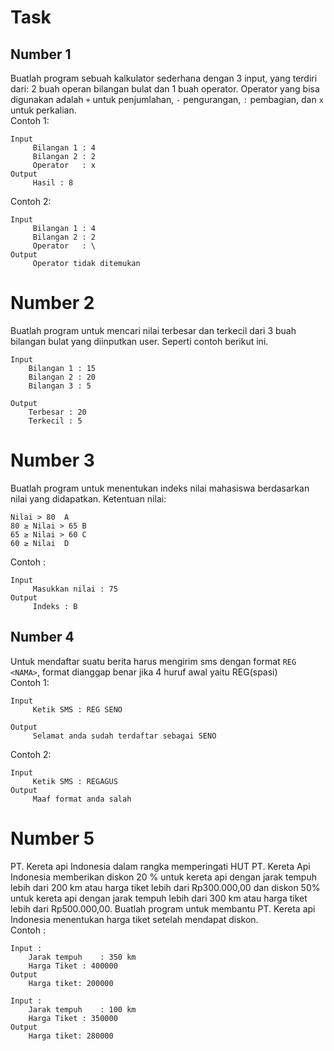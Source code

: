 # Task

## Number 1
Buatlah program sebuah kalkulator sederhana dengan 3 input, yang terdiri dari: 2 buah operan bilangan bulat dan 1 buah operator. Operator yang bisa digunakan adalah `+` untuk penjumlahan, `-` pengurangan, `:` pembagian, dan `x` untuk perkalian.  
Contoh 1: 
```
Input
     Bilangan 1 : 4
     Bilangan 2 : 2
     Operator   : x
Output
     Hasil : 8
```  
Contoh 2:
```
Input
     Bilangan 1 : 4
     Bilangan 2 : 2
     Operator   : \
Output
     Operator tidak ditemukan
```
# Number 2
Buatlah program untuk mencari nilai terbesar dan terkecil dari 3 buah bilangan bulat yang diinputkan user. Seperti contoh berikut ini.  
```
Input
	Bilangan 1 : 15
	Bilangan 2 : 20
	Bilangan 3 : 5

Output 
	Terbesar : 20
	Terkecil : 5
```
# Number 3
Buatlah program untuk menentukan indeks nilai mahasiswa berdasarkan nilai yang didapatkan.
Ketentuan nilai:  
```
Nilai > 80	A
80 ≥ Nilai > 65	B
65 ≥ Nilai > 60	C
60 ≥ Nilai 	D
```
Contoh :
```
Input
     Masukkan nilai : 75
Output
     Indeks : B
```
## Number 4
Untuk mendaftar suatu berita harus mengirim sms dengan format `REG <NAMA>`, format dianggap benar jika 4 huruf awal yaitu REG(spasi)  
Contoh 1: 
```
Input
     Ketik SMS : REG SENO

Output
     Selamat anda sudah terdaftar sebagai SENO
```     
Contoh 2:
```
Input
     Ketik SMS : REGAGUS
Output
     Maaf format anda salah
```
# Number 5
PT. Kereta api Indonesia dalam rangka memperingati HUT PT. Kereta Api Indonesia memberikan diskon 20 % untuk kereta api dengan jarak tempuh lebih dari 200 km atau harga tiket lebih dari Rp300.000,00 dan diskon 50% untuk kereta api dengan jarak tempuh lebih dari 300 km atau harga tiket lebih dari Rp500.000,00. Buatlah program untuk membantu PT. Kereta api Indonesia menentukan harga tiket setelah mendapat diskon.  
Contoh :
```
Input :
	Jarak tempuh 	: 350 km
	Harga Tiket	: 400000 
Output
	Harga tiket: 200000
```
```
Input :
	Jarak tempuh 	: 100 km
	Harga Tiket	: 350000 
Output
	Harga tiket: 280000
```  
